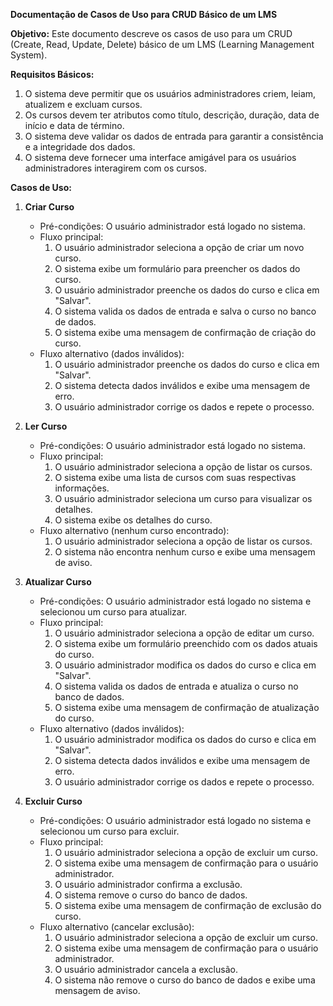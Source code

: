 **Documentação de Casos de Uso para CRUD Básico de um LMS**

**Objetivo:**
Este documento descreve os casos de uso para um CRUD (Create, Read, Update, Delete) básico de um LMS (Learning Management System).

**Requisitos Básicos:**
1. O sistema deve permitir que os usuários administradores criem, leiam, atualizem e excluam cursos.
2. Os cursos devem ter atributos como título, descrição, duração, data de início e data de término.
3. O sistema deve validar os dados de entrada para garantir a consistência e a integridade dos dados.
4. O sistema deve fornecer uma interface amigável para os usuários administradores interagirem com os cursos.

**Casos de Uso:**

1. **Criar Curso**
   - Pré-condições: O usuário administrador está logado no sistema.
   - Fluxo principal:
     1. O usuário administrador seleciona a opção de criar um novo curso.
     2. O sistema exibe um formulário para preencher os dados do curso.
     3. O usuário administrador preenche os dados do curso e clica em "Salvar".
     4. O sistema valida os dados de entrada e salva o curso no banco de dados.
     5. O sistema exibe uma mensagem de confirmação de criação do curso.
   - Fluxo alternativo (dados inválidos):
     1. O usuário administrador preenche os dados do curso e clica em "Salvar".
     2. O sistema detecta dados inválidos e exibe uma mensagem de erro.
     3. O usuário administrador corrige os dados e repete o processo.

2. **Ler Curso**
   - Pré-condições: O usuário administrador está logado no sistema.
   - Fluxo principal:
     1. O usuário administrador seleciona a opção de listar os cursos.
     2. O sistema exibe uma lista de cursos com suas respectivas informações.
     3. O usuário administrador seleciona um curso para visualizar os detalhes.
     4. O sistema exibe os detalhes do curso.
   - Fluxo alternativo (nenhum curso encontrado):
     1. O usuário administrador seleciona a opção de listar os cursos.
     2. O sistema não encontra nenhum curso e exibe uma mensagem de aviso.

3. **Atualizar Curso**
   - Pré-condições: O usuário administrador está logado no sistema e selecionou um curso para atualizar.
   - Fluxo principal:
     1. O usuário administrador seleciona a opção de editar um curso.
     2. O sistema exibe um formulário preenchido com os dados atuais do curso.
     3. O usuário administrador modifica os dados do curso e clica em "Salvar".
     4. O sistema valida os dados de entrada e atualiza o curso no banco de dados.
     5. O sistema exibe uma mensagem de confirmação de atualização do curso.
   - Fluxo alternativo (dados inválidos):
     1. O usuário administrador modifica os dados do curso e clica em "Salvar".
     2. O sistema detecta dados inválidos e exibe uma mensagem de erro.
     3. O usuário administrador corrige os dados e repete o processo.

4. **Excluir Curso**
   - Pré-condições: O usuário administrador está logado no sistema e selecionou um curso para excluir.
   - Fluxo principal:
     1. O usuário administrador seleciona a opção de excluir um curso.
     2. O sistema exibe uma mensagem de confirmação para o usuário administrador.
     3. O usuário administrador confirma a exclusão.
     4. O sistema remove o curso do banco de dados.
     5. O sistema exibe uma mensagem de confirmação de exclusão do curso.
   - Fluxo alternativo (cancelar exclusão):
     1. O usuário administrador seleciona a opção de excluir um curso.
     2. O sistema exibe uma mensagem de confirmação para o usuário administrador.
     3. O usuário administrador cancela a exclusão.
     4. O sistema não remove o curso do banco de dados e exibe uma mensagem de aviso.